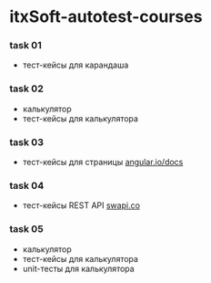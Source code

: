 # itxSoft-autotest-courses #

### task 01
  - тест-кейсы для карандаша 

### task 02
  - калькулятор
  - тест-кейсы для калькулятора
  
### task 03
  - тест-кейсы для страницы [angular.io/docs](https://angular.io/docs)
  
### task 04
  - тест-кейсы REST API [swapi.co](https://swapi.co)

### task 05
  - калькулятор
  - тест-кейсы для калькулятора
  - unit-тесты для калькулятора
